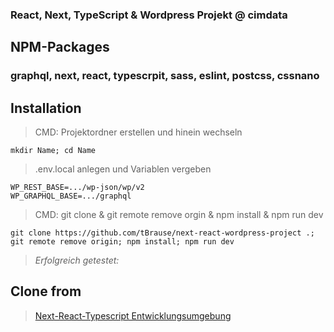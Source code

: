 ### React, Next, TypeScript & Wordpress Projekt @ cimdata

## NPM-Packages

### graphql, next, react, typescrpit, sass, eslint, postcss, cssnano

## Installation

> CMD: Projektordner erstellen und hinein wechseln

    mkdir Name; cd Name

> .env.local anlegen und Variablen vergeben

    WP_REST_BASE=.../wp-json/wp/v2
    WP_GRAPHQL_BASE=.../graphql

> CMD: git clone & git remote remove orgin & npm install & npm run dev

    git clone https://github.com/tBrause/next-react-wordpress-project .; git remote remove origin; npm install; npm run dev

> _Erfolgreich getestet:_

## Clone from

> [Next-React-Typescript Entwicklungsumgebung](https://github.com/tBrause/npm-next-react-typescript)
